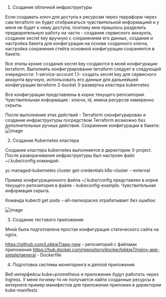   1. Создание облачной инфраструктуры

  Если создавать ключ для доступа к ресурсам через терраформ через сам terraform он будет отображаться чувствительной информацией и у меня не будет к нему доступа, поэтому мне пришлось разделить предварительную работу на части - создание сервисного аккаунта, создание secret key вручную с сохранением его данных, создание и настройка бакета для конфигурации на основе созданного ключа, настройка сохранения стейта основной конфигурации сохраняется в бакете.

  Все этапы кроме создания secret key создаются в моей конфигурации terraform.
  Выполнять конфигурирование terraform следует в следующей очередности:
  1-service-account
    1.1- создать secret key для сервисного аккаунта вручную, использовать его данные для дальнейшей конфигурации terraform
  2-bucket
  3-развертка кластера kubernetes

  Все конфигурации представлены в корне текущего репозитория. Чувствительная информация : ключи, id, имена ресурсов намеренно скрыты.

  После выполнения этих действий - Terraform сконфигурирован и создание инфраструктуры посредством Terraform возможно без дополнительных ручных действий.
Сохранение конфигурации в бакете: 
![image](https://github.com/user-attachments/assets/fe4cdf3f-dcce-4472-947f-ace939be44db)

2. Создание Kubernetes кластера

Создание кластера kubernetes выполняется в директории 3-project. После разворачивания инфраструктуры был настроен файл ~/.kube/config командой:

yc managed-kubernetes cluster get-credentials k8s-cluster --external

Пример конфигурационного файла ~/.kube/config представлен в корне текущего репозитория в файле - kubeconfig-example. Чувствительная информация скрыта.

Команда kubectl get pods --all-namespaces отрабатывает без ошибок:

![image](https://github.com/user-attachments/assets/1be3c3cf-9d00-4462-afb5-687362d78d88)

3. Создание тестового приложения

Мной была подготовлена простая конфигурация статического сайта на nginx.

https://github.com/Lokkie7/app-new - репозиторий с файлами приложения
https://hub.docker.com/repository/docker/lokkie7/nginx-app-simple/general - Dockerfile

4. Подготовка cистемы мониторинга и деплой приложения

Веб интерфейсы kube=prometheus и приложение будут работать через Ingress.
У меня почему-то не получается найти созданные ресурсы в интернете
пример манифестов для приложения приложен в директории kube-manifests
